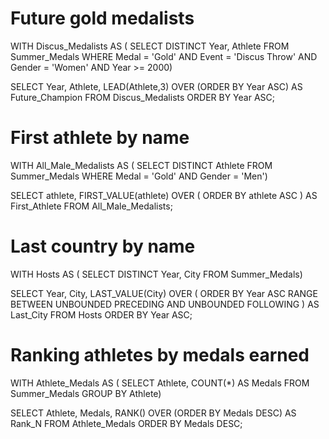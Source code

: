 # Future gold medalists
WITH Discus_Medalists AS (
  SELECT DISTINCT
    Year,
    Athlete
  FROM Summer_Medals
  WHERE Medal = 'Gold'
    AND Event = 'Discus Throw'
    AND Gender = 'Women'
    AND Year >= 2000)

SELECT
  Year,
  Athlete,
  LEAD(Athlete,3) OVER (ORDER BY Year ASC) AS Future_Champion
FROM Discus_Medalists
ORDER BY Year ASC;

# First athlete by name
WITH All_Male_Medalists AS (
  SELECT DISTINCT
    Athlete
  FROM Summer_Medals
  WHERE Medal = 'Gold'
    AND Gender = 'Men')

SELECT
  athlete,
  FIRST_VALUE(athlete) OVER (
    ORDER BY athlete ASC
  ) AS First_Athlete
FROM All_Male_Medalists;

# Last country by name
WITH Hosts AS (
  SELECT DISTINCT Year, City
    FROM Summer_Medals)

SELECT
  Year,
  City,
  LAST_VALUE(City) OVER (
   ORDER BY Year ASC
   RANGE BETWEEN
     UNBOUNDED PRECEDING AND
     UNBOUNDED FOLLOWING
  ) AS Last_City
FROM Hosts
ORDER BY Year ASC;

# Ranking athletes by medals earned
WITH Athlete_Medals AS (
  SELECT
    Athlete,
    COUNT(*) AS Medals
  FROM Summer_Medals
  GROUP BY Athlete)

SELECT
  Athlete,
  Medals,
 RANK() OVER (ORDER BY Medals DESC) AS Rank_N
FROM Athlete_Medals
ORDER BY Medals DESC;